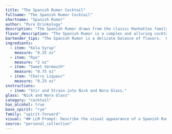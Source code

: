 ```yaml
---
title: "The Spanish Rumor Cocktail"
fullname: "The Spanish Rumor Cocktail"
shortname: "Spanish Rumor"
author: "Pure Drinkology"
description: "The Spanish Rumor draws from the classic Manhattan family, a sophisticated blend of rye whiskey, sweet vermouth, and a touch of cherry liqueur. Its origins are likely rooted in the early 20th century, a time when Manhattan variations were popular and kola syrup's sweetness offered a unique twist. "
flavor_description: "The Spanish Rumor is a complex and alluring cocktail. The Kola Syrup lends a sweet, cola-like note, while the Rye provides a spicy kick. The Sweet Vermouth adds a touch of bitterness and herbal complexity, while the Cherry Liqueur offers a sweet and fruity counterpoint. The interplay of these flavors creates a balanced and intriguing cocktail that is both refreshing and sophisticated. "
bartender_tips: "The Spanish Rumor is a delicate balance of flavors.  Use high-quality rye and sweet vermouth, but don't overdo it on the kola syrup—a splash is all you need.  The cherry liqueur adds a touch of sweetness and complexity, but be careful not to overpower the other elements.  Chill your ingredients beforehand and use a good ice cube to keep the drink cold. "
ingredients:
  - item: "Kola Syrup"
    measure: "0.25 oz"
  - item: "Rye"
    measure: "2 oz"
  - item: "Sweet Vermouth"
    measure: "0.75 oz"
  - item: "Cherry Liqueur"
    measure: "0.25 oz"
instructions:
  - item: "Stir and Strain into Nick and Nora Glass."
glass: "Nick and Nora Glass"
category: "cocktail"
has_alcohol: true
base_spirit: "rye"
family: "spirit-forward"
visual: "## LLM Prompt: Describe the visual appearance of a Spanish Rumor cocktail.**Imagine a Spanish Rumor cocktail, a harmonious blend of Kola Syrup, Rye Whiskey, Sweet Vermouth, and Cherry Liqueur. Describe its color, clarity, and any potential layers or garnishes that would enhance its visual appeal.****Consider these factors:*** **Color:** How does the combination of dark rye whiskey, sweet vermouth, and cherry liqueur affect the overall color? Is it a deep, rich hue, or something lighter and more vibrant?* **Clarity:** Is the cocktail clear, or does it have a slightly cloudy or hazy appearance?* **Layers:** Does the use of different ingredients create distinct layers within the cocktail?  If so, describe the colors of the different layers and how they transition into each other.* **Garnish:** What type of garnish would complement the flavors and enhance the visual appeal of the Spanish Rumor?  Consider a cherry, an orange peel, or even a sprig of rosemary.**Please describe the Spanish Rumor cocktail as if you were a bartender presenting it to a customer.** "
source: "personal_collection"
---
```


